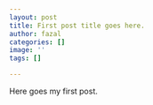 ```yaml
---
layout: post
title: First post title goes here.
author: fazal
categories: []
image: ''
tags: []

---
```

Here goes my first post.